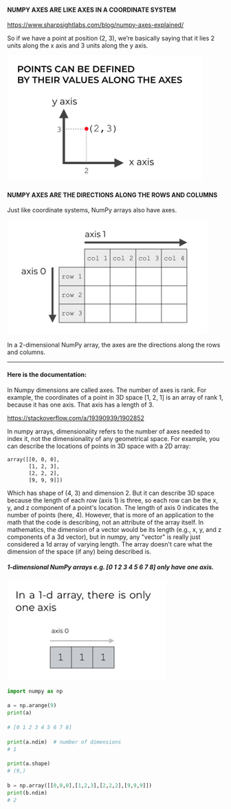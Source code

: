 #### NUMPY AXES ARE LIKE AXES IN A COORDINATE SYSTEM

https://www.sharpsightlabs.com/blog/numpy-axes-explained/

So if we have a point at position (2, 3), we’re basically saying that it lies 2 units along the x axis and 3 units along the y axis.

![](assets/2020-10-15-22-01-47.png)

#### NUMPY AXES ARE THE DIRECTIONS ALONG THE ROWS AND COLUMNS

Just like coordinate systems, NumPy arrays also have axes.

![](assets/2020-10-15-22-02-15.png)

In a 2-dimensional NumPy array, the axes are the directions along the rows and columns.

---

#### Here is the documentation:

In Numpy dimensions are called axes. The number of axes is rank. For example, the coordinates of a point in 3D space [1, 2, 1] is an array of rank 1, because it has one axis. That axis has a length of 3.

https://stackoverflow.com/a/19390939/1902852

In numpy arrays, dimensionality refers to the number of axes needed to index it, not the dimensionality of any geometrical space. For example, you can describe the locations of points in 3D space with a 2D array:

```
array([[0, 0, 0],
       [1, 2, 3],
       [2, 2, 2],
       [9, 9, 9]])
```

Which has shape of (4, 3) and dimension 2. But it can describe 3D space because the length of each row (axis 1) is three, so each row can be the x, y, and z component of a point's location. The length of axis 0 indicates the number of points (here, 4). However, that is more of an application to the math that the code is describing, not an attribute of the array itself. In mathematics, the dimension of a vector would be its length (e.g., x, y, and z components of a 3d vector), but in numpy, any "vector" is really just considered a 1d array of varying length. The array doesn't care what the dimension of the space (if any) being described is.

##### 1-dimensional NumPy arrays e.g. [0 1 2 3 4 5 6 7 8] only have one axis.

![](2020-10-15-22-21-49.png)

```python
import numpy as np

a = np.arange(9)
print(a)

# [0 1 2 3 4 5 6 7 8]

print(a.ndim)  # number of dimensions
# 1

print(a.shape)
# (9,)

b = np.array([[0,0,0],[1,2,3],[2,2,2],[9,9,9]])
print(b.ndim)
# 2

```
